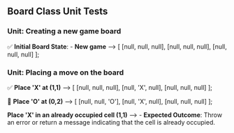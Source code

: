 ## Board Class Unit Tests

### Unit: Creating a new game board

✅ **Initial Board State**: - **New game** -->
[
[null, null, null],
[null, null, null],
[null, null, null]
];

### Unit: Placing a move on the board

✅ **Place 'X' at (1,1)** -->
[
[null, null, null],
[null, 'X', null],
[null, null, null]
];

🙌 **Place 'O' at (0,2)** -->
[
[null, null, 'O'],
[null, 'X', null],
[null, null, null]
];

**Place 'X' in an already occupied cell (1,1)** --> - **Expected Outcome**: Throw an error or return a message indicating that the cell is already occupied.

